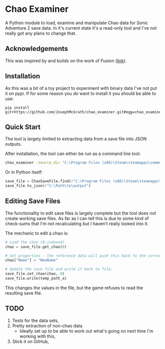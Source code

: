 # Chao Examiner

A Python module to load, examine and manipulate Chao data for Sonic Adventure 2 save data.
In it's current state it's a read-only tool and I've not really got any plans to change that.

## Acknowledgements

This was inspired by and builds on the work of Fusion ([link](https://chao.tehfusion.co.uk/chao-hacking)).


## Installation

As this was a bit of a toy project to experiment with binary data I've not put it on pypi.
If for some reason you *do* want to install it you should be able to use:
```
pip install git+https://github.com/JosephMcGrath/chao_examiner.git#egg=chao_examiner
```


## Quick Start

The tool is largely limited to extracting data from a save file into JSON outputs.

After installation, the tool can either be run as a command line tool:
```bat
chao_examiner -source_dir "C:\Program Files (x86)\Steam\steamapps\common\Sonic Adventure 2" -output_dir "C:\Path\to\output"
```

Or in Python itself:
```py
save_file = ChaoSaveFile.find(r"C:\Program Files (x86)\Steam\steamapps\common\Sonic Adventure 2")
save_file.to_json(r"C:\Path\to\output")
```


## Editing Save Files

The functionality to edit save files is largely complete but the tool does not create working save files.
As far as I can tell this is due to some kind of check-sums that I'm not recalculating but I haven't really looked into it.

The mechanic to edit a chao is:
```py
# Load the chao (0-indexed).
chao = save_file.get_chao(0)

# Set properties - the reference data will push this back to the correct binary values.
chao["Name"] = "NewName"

# Update the save file and write it back to file.
save_file.set_chao(chao, 0)
save_file.write(temp_path_a)
```
This changes the values in the file, but the game refuses to read the resulting save file.


## TODO

1. Tests for the data sets,
2. Pretty extraction of non-chao data
    * Ideally set up to be able to work out what's going on next time I'm working with this,
3. Stick it on GitHub,
